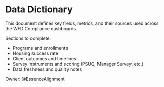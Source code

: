 # Data Dictionary

This document defines key fields, metrics, and their sources used across the WFD Compliance dashboards.

Sections to complete:
- Programs and enrollments
- Housing success rate
- Client outcomes and timelines
- Survey instruments and scoring (PSUQ, Manager Survey, etc.)
- Data freshness and quality notes

Owner: @EssenceAlignment
